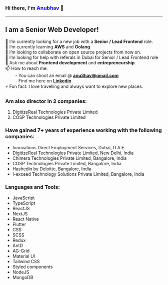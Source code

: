 ### Hi there, I'm <span style="color: blue;">Anubhav</span> 👋
---
## I am a Senior Web Developer!

🔭 I’m currently looking for a new job with a **Senior / Lead Frontend** role.<br>
🌱 I’m currently learning **AWS** and **Golang**<br>
👯 I’m looking to collaborate on open source projects from now on.<br>
🤔 I’m looking for help with referals in Dubai for Senior / Lead Frontend role<br>
💬 Ask me about **Frontend development** and **entrepreneurship**.<br>
📫 How to reach me: <br>
&emsp;&emsp; - You can shoot an email @ **anu3hav@gmail.com**<br>
&emsp;&emsp; - Find me here on **[Linkedin](https://www.linkedin.com/in/anubhav-k-gupta/)**<br>
⚡ Fun fact: I love travelling and always want to explore new places.

### Am also director in 2 companies:
1. DigitizeReal Technologies Private Limited
2. COSP Technologies Private Limited

### Have gained **7+ years** of experience working with the following companies:
- Innovations Direct Employment Services, Dubai, U.A.E.
- DigitizeReal Technologies Private Limited, New Delhi, India
- Chimera Technologies Private Limited, Bangalore, India
- COSP Technologies Private Limited, Bangalore, India
- Hashedin by Deloitte, Bangalore, India
- I-exceed Technology Solutions Private Limited, Bangalore, India

### Languages and Tools:
-  JavaScript
-  TypeScript
-  ReactJS
-  NextJS
-  React Native
-  Flutter
-  CSS
-  SCSS
-  Redux
-  AntD
-  AG-Grid
-  Material UI
-  Tailwind CSS
-  Styled components
-  NodeJS
-  MongoDB

<!--
**Xperience0501/Xperience0501** is a ✨ _special_ ✨ repository because its `README.md` (this file) appears on your GitHub profile.

Here are some ideas to get you started:

- 🔭 I’m currently working on ...
- 🌱 I’m currently learning ...
- 👯 I’m looking to collaborate on ...
- 🤔 I’m looking for help with ...
- 💬 Ask me about ...
- 📫 How to reach me: ...
- 😄 Pronouns: ...
- ⚡ Fun fact: ...
-->
